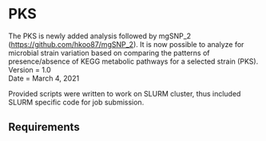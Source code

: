 # PKS
The PKS is newly added analysis followed by mgSNP_2 (https://github.com/hkoo87/mgSNP_2). It is now possible to analyze for microbial strain variation based on comparing the patterns of presence/absence of KEGG metabolic pathways for a selected strain (PKS). \
Version = 1.0 \
Date = March 4, 2021 

Provided scripts were written to work on SLURM cluster, thus included SLURM specific code for job submission.

Requirements
------------



